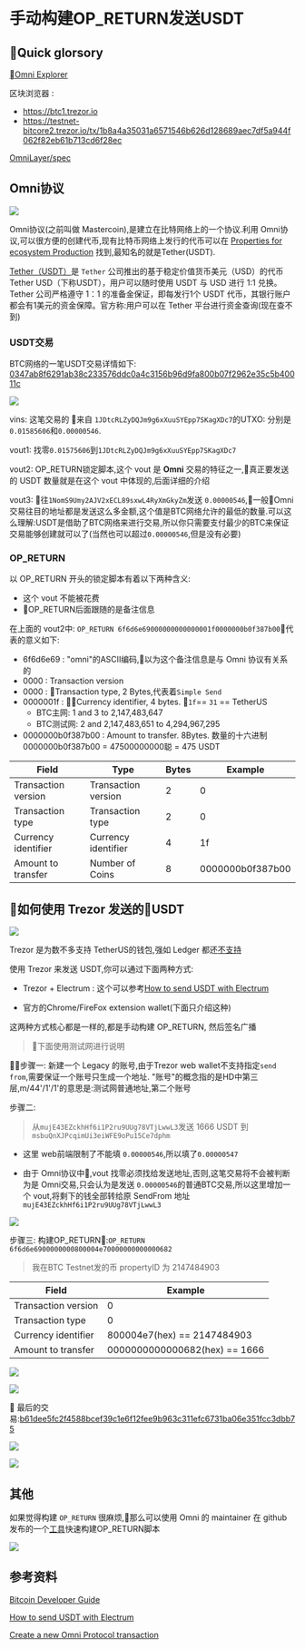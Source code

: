 # 手动构建OP_RETURN发送USDT

## Quick glorsory

[Omni Explorer](https://www.omniexplorer.info)

区块浏览器
:
- https://btc1.trezor.io
- https://testnet-bitcore2.trezor.io/tx/1b8a4a35031a6571546b626d128689aec7df5a944f062f82eb61b713cd6f28ec

[OmniLayer/spec](https://github.com/OmniLayer/spec#transfer-coins-simple-send)

## Omni协议

![](https://samuel-image-hosting.oss-cn-shenzhen.aliyuncs.com/SamuelChan/20190123221141.png)

Omni协议(之前叫做 Mastercoin),是建立在比特网络上的一个协议.利用 Omni协议,可以很方便的创建代币,现有比特币网络上发行的代币可以在 [Properties for ecosystem Production](https://www.omniexplorer.info/properties/production) 找到,最知名的就是Tether(USDT).

[Tether（USDT）](https://tether.to/)是 `Tether` 公司推出的基于稳定价值货币美元（USD）的代币Tether USD（下称USDT），用户可以随时使用 USDT 与 USD 进行 1:1 兑换。Tether 公司严格遵守 1：1 的准备金保证，即每发行1个 USDT 代币，其银行账户都会有1美元的资金保障。官方称:用户可以在 Tether 平台进行资金查询(现在查不到)

### USDT交易

BTC网络的一笔USDT交易详情如下: [0347ab8f6291ab38c233576ddc0a4c3156b96d9fa800b07f2962e35c5b40011c](https://btc1.trezor.io/tx/0347ab8f6291ab38c233576ddc0a4c3156b96d9fa800b07f2962e35c5b40011c)

![](https://samuel-image-hosting.oss-cn-shenzhen.aliyuncs.com/SamuelChan/20190124104451.png)

vins: 这笔交易的  来自 `1JDtcRLZyDQJm9g6xXuuSYEpp7SKagXDc7`的UTXO: 分别是`0.01585606`和`0.00000546`.

vout1: 找零`0.01575606`到`1JDtcRLZyDQJm9g6xXuuSYEpp7SKagXDc7`

vout2: OP_RETURN锁定脚本,这个 vout 是 **Omni** 交易的特征之一,真正要发送的 USDT 数量就是在这个 vout 中体现的,后面详细的介绍

vout3: 往`1NomS9Umy2AJV2xECL89sxwL4RyXmGkyZm`发送 `0.00000546`,一般Omni 交易往目的地址都是发送这么多金额,这个值是BTC网络允许的最低的数量.可以这么理解:USDT是借助了BTC网络来进行交易,所以你只需要支付最少的BTC来保证交易能够创建就可以了(当然也可以超过`0.00000546`,但是没有必要)

### OP_RETURN

以 OP_RETURN 开头的锁定脚本有着以下两种含义:

- 这个 vout 不能被花费
- OP_RETURN后面跟随的是备注信息

在上面的 vout2中: `OP_RETURN 6f6d6e69000000000000001f0000000b0f387b00`代表的意义如下:

- 6f6d6e69 : "omni"的ASCII编码,以为这个备注信息是与 Omni 协议有关系的
- 0000 : Transaction version
- 0000 : Transaction type, 2 Bytes,代表着`Simple Send`
- 0000001f : Currency identifier, 4 bytes. `1f`== `31` == TetherUS
  - BTC主网: 1 and 3 to 2,147,483,647
  - BTC测试网: 2 and 2,147,483,651 to 4,294,967,295
- 0000000b0f387b00 : Amount to transfer. 8Bytes. 数量的十六进制0000000b0f387b00 = 47500000000聪 = 475 USDT

Field | Type | Bytes|Example
---------|----------|---------|---------
 Transaction version | Transaction version | 2| 0
 Transaction type | Transaction type | 2| 0
 Currency identifier | Currency identifier | 4| 1f
 Amount to transfer| Number of Coins| 8|0000000b0f387b00

## 如何使用 Trezor 发送的USDT

![](https://samuel-image-hosting.oss-cn-shenzhen.aliyuncs.com/SamuelChan/20190124120820.png)

Trezor 是为数不多支持 TetherUS的钱包,强如 Ledger 都还[不支持](https://www.reddit.com/r/ledgerwallet/comments/8kbu03/ledger_support_for_usdt_tether/)

使用 Trezor 来发送 USDT,你可以通过下面两种方式:

- Trezor + Electrum : 这个可以参考[How to send USDT with Electrum](https://jochen-hoenicke.de/crypto/omni/
)

- 官方的Chrome/FireFox extension wallet(下面只介绍这种)

这两种方式核心都是一样的,都是手动构建 OP_RETURN, 然后签名广播

> 下面使用测试网进行说明

步骤一:
新建一个 Legacy 的账号,由于Trezor web wallet不支持指定`send from`,需要保证一个账号只生成一个地址. "账号"的概念指的是HD中第三层,m/44'/1'/1'的意思是:测试网普通地址,第二个账号

步骤二:
> 从`mujE43EZckhHf6i1P2ru9UUg78VTjLwwL3`发送 1666 USDT 到 `msbuQnXJPcqimUi3eiWFE9oPu15Ce7dphm`

- 这里 web前端限制了不能填 `0.00000546`,所以填了`0.00000547`

- 由于 Omni协议中,vout 找零必须找给发送地址,否则,这笔交易将不会被判断为是 Omni交易,只会认为是发送 `0.00000546`的普通BTC交易,所以这里增加一个 vout,将剩下的钱全部转给原 SendFrom 地址`mujE43EZckhHf6i1P2ru9UUg78VTjLwwL3`

![](https://samuel-image-hosting.oss-cn-shenzhen.aliyuncs.com/SamuelChan/20190124152334.png)

步骤三:
构建OP_RETURN:`OP_RETURN 6f6d6e6900000000800004e70000000000000682`

> 我在BTC Testnet发的币 propertyID 为 2147484903

Field |Example
---------|---------
 Transaction version | 0
 Transaction type | 0
 Currency identifier | 800004e7(hex) == 2147484903
 Amount to transfer|0000000000000682(hex) == 1666

![](https://samuel-image-hosting.oss-cn-shenzhen.aliyuncs.com/SamuelChan/20190124152818.png)

![](https://samuel-image-hosting.oss-cn-shenzhen.aliyuncs.com/SamuelChan/20190124152907.png)


最后的交易:[b61dee5fc2f4588bcef39c1e6f12fee9b963c311efc6731ba06e351fcc3dbb75](https://testnet-bitcore1.trezor.io/tx/b61dee5fc2f4588bcef39c1e6f12fee9b963c311efc6731ba06e351fcc3dbb75)

![](https://samuel-image-hosting.oss-cn-shenzhen.aliyuncs.com/SamuelChan/20190124153403.png)

![](https://samuel-image-hosting.oss-cn-shenzhen.aliyuncs.com/SamuelChan/20190124153430.png)

## 其他

如果觉得构建 `OP_RETURN` 很麻烦,那么可以使用 Omni 的 maintainer 在 github 发布的一个[工具](http://builder.bitwatch.co/)快速构建OP_RETURN脚本

![](https://samuel-image-hosting.oss-cn-shenzhen.aliyuncs.com/SamuelChan/20190124153736.png)

## 参考资料

[Bitcoin Developer Guide](https://bitcoin.org/en/developer-guide#standard-transactions)

[How to send USDT with Electrum](https://jochen-hoenicke.de/crypto/omni/)

[Create a new Omni Protocol transaction](http://builder.bitwatch.co/)




